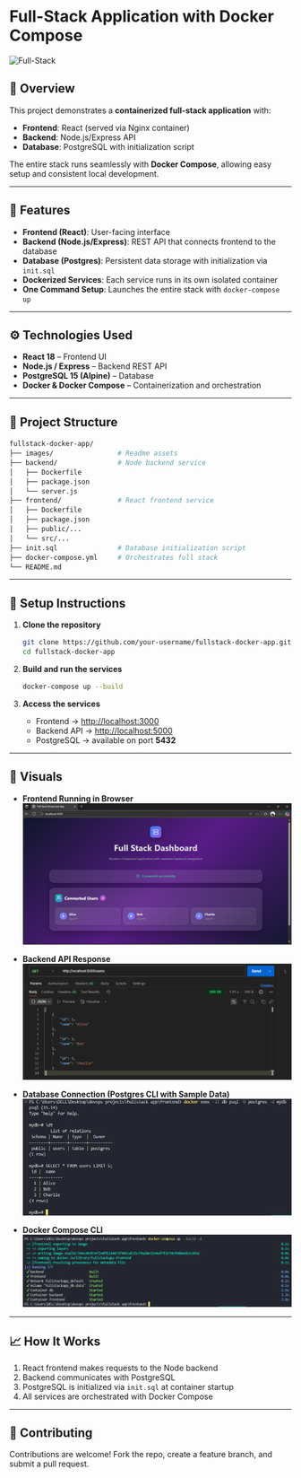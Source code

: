 # Full-Stack Application with Docker Compose

![Full-Stack](https://img.shields.io/badge/Full--Stack-React%20%7C%20Node.js%20%7C%20Postgres-blue)

## 📌 Overview

This project demonstrates a **containerized full-stack application** with:

- **Frontend**: React (served via Nginx container)  
- **Backend**: Node.js/Express API  
- **Database**: PostgreSQL with initialization script  

The entire stack runs seamlessly with **Docker Compose**, allowing easy setup and consistent local development.

---

## 🚀 Features

- **Frontend (React)**: User-facing interface  
- **Backend (Node.js/Express)**: REST API that connects frontend to the database  
- **Database (Postgres)**: Persistent data storage with initialization via `init.sql`  
- **Dockerized Services**: Each service runs in its own isolated container  
- **One Command Setup**: Launches the entire stack with `docker-compose up`  

---

## ⚙️ Technologies Used

- **React 18** – Frontend UI  
- **Node.js / Express** – Backend REST API  
- **PostgreSQL 15 (Alpine)** – Database  
- **Docker & Docker Compose** – Containerization and orchestration  

---

## 📁 Project Structure

```bash
fullstack-docker-app/
├── images/                # Readme assets
├── backend/               # Node backend service
│   ├── Dockerfile
│   ├── package.json
│   └── server.js
├── frontend/              # React frontend service
│   ├── Dockerfile
│   ├── package.json
│   ├── public/...
│   └── src/...
├── init.sql               # Database initialization script
├── docker-compose.yml     # Orchestrates full stack
└── README.md
````

---

## 🔧 Setup Instructions

1. **Clone the repository**

   ```bash
   git clone https://github.com/your-username/fullstack-docker-app.git
   cd fullstack-docker-app
   ```

2. **Build and run the services**

   ```bash
   docker-compose up --build
   ```

3. **Access the services**

   * Frontend → [http://localhost:3000](http://localhost:3000)
   * Backend API → [http://localhost:5000](http://localhost:5000)
   * PostgreSQL → available on port **5432**

---

## 📸 Visuals

* **Frontend Running in Browser**
  ![Frontend](images/frontend.png)

* **Backend API Response**
  ![Backend](images/backend.png)

* **Database Connection (Postgres CLI with Sample Data)**
  ![Database](images/db.png)

* **Docker Compose CLI**
  ![Docker Compose](images/dockercli.png)

---

## 📈 How It Works

1. React frontend makes requests to the Node backend
2. Backend communicates with PostgreSQL
3. PostgreSQL is initialized via `init.sql` at container startup
4. All services are orchestrated with Docker Compose

---

## 🤝 Contributing

Contributions are welcome! Fork the repo, create a feature branch, and submit a pull request.

